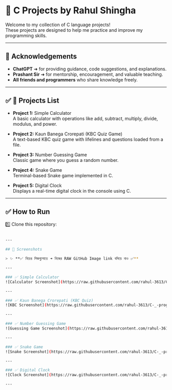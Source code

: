 # 🌟 C Projects by Rahul Shingha

Welcome to my collection of C language projects!  
These projects are designed to help me practice and improve my programming skills.

---

## 🙏 Acknowledgements

- **ChatGPT** ➜ for providing guidance, code suggestions, and explanations.  
- **Prashant Sir** ➜ for mentorship, encouragement, and valuable teaching.  
- **All friends and programmers** who share knowledge freely.

---

## ✅ 📌 Projects List

- **Project 1:** Simple Calculator  
  A basic calculator with operations like add, subtract, multiply, divide, modulus, and power.

- **Project 2:** Kaun Banega Crorepati (KBC Quiz Game)  
  A text-based KBC quiz game with lifelines and questions loaded from a file.

- **Project 3:** Number Guessing Game  
  Classic game where you guess a random number.

- **Project 4:** Snake Game  
  Terminal-based Snake game implemented in C.

- **Project 5:** Digital Clock  
  Displays a real-time digital clock in the console using C.

---

## ✅ How to Run

1️⃣ Clone this repository:  
```bash

---

## 📸 Screenshots

> ✨ **✅ নিচের লিঙ্কগুলোতে ➜ নিজের RAW GitHub Image link বসিয়ে নাও ✅**

---

### ✅ Simple Calculator
![Calculator Screenshot](https://raw.githubusercontent.com/rahul-3613/C-_-programming-projects-by---Rahul-Shingha/main/c.png)

---

### ✅ Kaun Banega Crorepati (KBC Quiz)
![KBC Screenshot](https://raw.githubusercontent.com/rahul-3613/C-_-programming-projects-by---Rahul-Shingha/main/kbc.png)

---

### ✅ Number Guessing Game
![Guessing Game Screenshot](https://raw.githubusercontent.com/rahul-3613/C-_-programming-projects-by---Rahul-Shingha/main/guess.png)

---

### ✅ Snake Game
![Snake Screenshot](https://raw.githubusercontent.com/rahul-3613/C-_-programming-projects-by---Rahul-Shingha/main/snake.png)

---

### ✅ Digital Clock
![Clock Screenshot](https://raw.githubusercontent.com/rahul-3613/C-_-programming-projects-by---Rahul-Shingha/main/clock.png)

---
